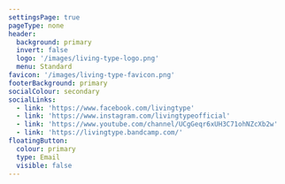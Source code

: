 ```yaml
---
settingsPage: true
pageType: none
header:
  background: primary
  invert: false
  logo: '/images/living-type-logo.png'
  menu: Standard
favicon: '/images/living-type-favicon.png'
footerBackground: primary
socialColour: secondary
socialLinks:
  - link: 'https://www.facebook.com/livingtype'
  - link: 'https://www.instagram.com/livingtypeofficial'
  - link: 'https://www.youtube.com/channel/UCgGeqr6xUH3C71ohNZcXb2w'
  - link: 'https://livingtype.bandcamp.com/'
floatingButton:
  colour: primary
  type: Email
  visible: false
---
```


